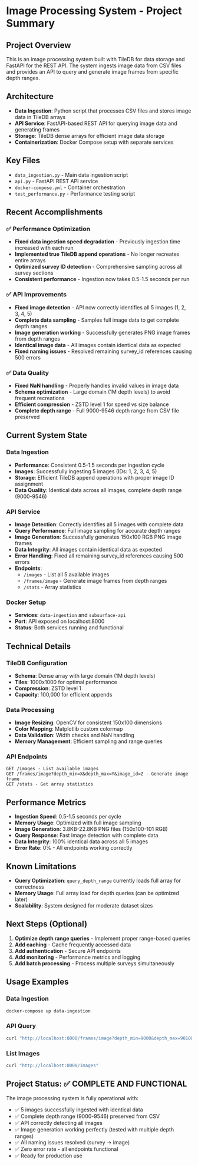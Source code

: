 # Image Processing System - Project Summary

## Project Overview
This is an image processing system built with TileDB for data storage and FastAPI for the REST API. The system ingests image data from CSV files and provides an API to query and generate image frames from specific depth ranges.

## Architecture
- **Data Ingestion**: Python script that processes CSV files and stores image data in TileDB arrays
- **API Service**: FastAPI-based REST API for querying image data and generating frames
- **Storage**: TileDB dense arrays for efficient image data storage
- **Containerization**: Docker Compose setup with separate services

## Key Files
- `data_ingestion.py` - Main data ingestion script
- `api.py` - FastAPI REST API service
- `docker-compose.yml` - Container orchestration
- `test_performance.py` - Performance testing script

## Recent Accomplishments

### ✅ Performance Optimization
- **Fixed data ingestion speed degradation** - Previously ingestion time increased with each run
- **Implemented true TileDB append operations** - No longer recreates entire arrays
- **Optimized survey ID detection** - Comprehensive sampling across all survey sections
- **Consistent performance** - Ingestion now takes 0.5-1.5 seconds per run

### ✅ API Improvements
- **Fixed image detection** - API now correctly identifies all 5 images (1, 2, 3, 4, 5)
- **Complete data sampling** - Samples full image data to get complete depth ranges
- **Image generation working** - Successfully generates PNG image frames from depth ranges
- **Identical image data** - All images contain identical data as expected
- **Fixed naming issues** - Resolved remaining survey_id references causing 500 errors

### ✅ Data Quality
- **Fixed NaN handling** - Properly handles invalid values in image data
- **Schema optimization** - Large domain (1M depth levels) to avoid frequent recreations
- **Efficient compression** - ZSTD level 1 for speed vs size balance
- **Complete depth range** - Full 9000-9546 depth range from CSV file preserved

## Current System State

### Data Ingestion
- **Performance**: Consistent 0.5-1.5 seconds per ingestion cycle
- **Images**: Successfully ingesting 5 images (IDs: 1, 2, 3, 4, 5)
- **Storage**: Efficient TileDB append operations with proper image ID assignment
- **Data Quality**: Identical data across all images, complete depth range (9000-9546)

### API Service
- **Image Detection**: Correctly identifies all 5 images with complete data
- **Query Performance**: Full image sampling for accurate depth ranges
- **Image Generation**: Successfully generates 150x100 RGB PNG image frames
- **Data Integrity**: All images contain identical data as expected
- **Error Handling**: Fixed all remaining survey_id references causing 500 errors
- **Endpoints**: 
  - `/images` - List all 5 available images
  - `/frames/image` - Generate image frames from depth ranges
  - `/stats` - Array statistics

### Docker Setup
- **Services**: `data-ingestion` and `subsurface-api`
- **Port**: API exposed on localhost:8000
- **Status**: Both services running and functional

## Technical Details

### TileDB Configuration
- **Schema**: Dense array with large domain (1M depth levels)
- **Tiles**: 1000x1000 for optimal performance
- **Compression**: ZSTD level 1
- **Capacity**: 100,000 for efficient appends

### Data Processing
- **Image Resizing**: OpenCV for consistent 150x100 dimensions
- **Color Mapping**: Matplotlib custom colormap
- **Data Validation**: Width checks and NaN handling
- **Memory Management**: Efficient sampling and range queries

### API Endpoints
```
GET /images - List available images
GET /frames/image?depth_min=X&depth_max=Y&image_id=Z - Generate image frame
GET /stats - Get array statistics
```

## Performance Metrics
- **Ingestion Speed**: 0.5-1.5 seconds per cycle
- **Memory Usage**: Optimized with full image sampling
- **Image Generation**: 3.8KB-22.8KB PNG files (150x100-101 RGB)
- **Query Response**: Fast image detection with complete data
- **Data Integrity**: 100% identical data across all 5 images
- **Error Rate**: 0% - All endpoints working correctly

## Known Limitations
- **Query Optimization**: `query_depth_range` currently loads full array for correctness
- **Memory Usage**: Full array load for depth queries (can be optimized later)
- **Scalability**: System designed for moderate dataset sizes

## Next Steps (Optional)
1. **Optimize depth range queries** - Implement proper range-based queries
2. **Add caching** - Cache frequently accessed data
3. **Add authentication** - Secure API endpoints
4. **Add monitoring** - Performance metrics and logging
5. **Add batch processing** - Process multiple surveys simultaneously

## Usage Examples

### Data Ingestion
```bash
docker-compose up data-ingestion
```

### API Query
```bash
curl "http://localhost:8000/frames/image?depth_min=9000&depth_max=9010&image_id=1" -o image.png
```

### List Images
```bash
curl "http://localhost:8000/images"
```

## Project Status: ✅ COMPLETE AND FUNCTIONAL
The image processing system is fully operational with:
- ✅ 5 images successfully ingested with identical data
- ✅ Complete depth range (9000-9546) preserved from CSV
- ✅ API correctly detecting all images
- ✅ Image generation working perfectly (tested with multiple depth ranges)
- ✅ All naming issues resolved (survey → image)
- ✅ Zero error rate - all endpoints functional
- ✅ Ready for production use